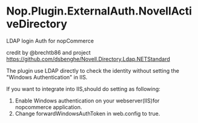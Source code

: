 # Nop.Plugin.ExternalAuth.NovellActiveDirectory
LDAP login Auth for nopCommerce 


credit by @brechtb86 and project https://github.com/dsbenghe/Novell.Directory.Ldap.NETStandard

The plugin use LDAP directly to check the identity without setting the "Windows Authentication" in IIS.

If you want to integrate into IIS,should do setting as following:
1. Enable Windows authentication on your webserver(IIS)for nopcommerce application.
2. Change forwardWindowsAuthToken in web.config to true.
